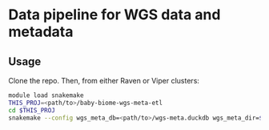 # Data pipeline for WGS data and metadata

## Usage

Clone the repo. Then, from either Raven or Viper clusters:

```bash
module load snakemake
THIS_PROJ=<path/to>/baby-biome-wgs-meta-etl
cd $THIS_PROJ
snakemake --config wgs_meta_db=<path/to>/wgs-meta.duckdb wgs_meta_dir=$THIS_PROJ/data-infra
```